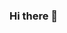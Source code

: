 ### Hi there 👋

<!--
**hwahab/hwahab** is a ✨ _special_ ✨ repository because its `README.md` (this file) appears on your GitHub profile.

Here are some ideas to get you started:

- 🔭 I’m currently working on Automation wit API
- 🌱 I’m currently learning pythn

